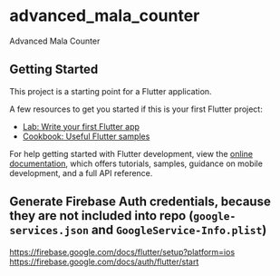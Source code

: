 # advanced_mala_counter

Advanced Mala Counter

## Getting Started

This project is a starting point for a Flutter application.

A few resources to get you started if this is your first Flutter project:

- [Lab: Write your first Flutter app](https://docs.flutter.dev/get-started/codelab)
- [Cookbook: Useful Flutter samples](https://docs.flutter.dev/cookbook)

For help getting started with Flutter development, view the
[online documentation](https://docs.flutter.dev/), which offers tutorials,
samples, guidance on mobile development, and a full API reference.

## Generate Firebase Auth credentials, because they are not included into repo (`google-services.json` and `GoogleService-Info.plist`)
https://firebase.google.com/docs/flutter/setup?platform=ios
https://firebase.google.com/docs/auth/flutter/start

